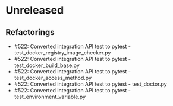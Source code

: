 # Unreleased

## Refactorings
 - #522: Converted integration API test to pytest - test_docker_registry_image_checker.py
 - #522: Converted integration API test to pytest - test_docker_build_base.py
 - #522: Converted integration API test to pytest - test_docker_access_method.py
 - #522: Converted integration API test to pytest - test_doctor.py
 - #522: Converted integration API test to pytest - test_environment_variable.py